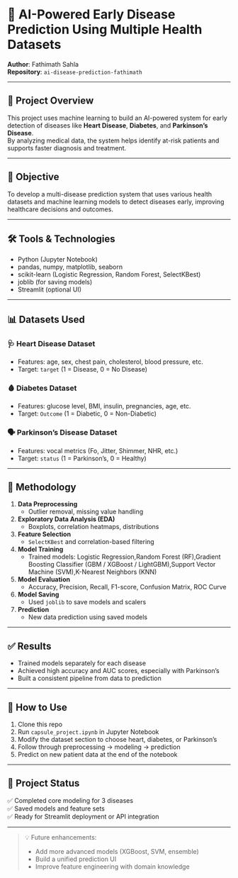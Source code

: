 # 🧠 AI-Powered Early Disease Prediction Using Multiple Health Datasets

**Author**: Fathimath Sahla  
**Repository**: `ai-disease-prediction-fathimath`

---

## 📌 Project Overview

This project uses machine learning to build an AI-powered system for early detection of diseases like **Heart Disease**, **Diabetes**, and **Parkinson’s Disease**.  
By analyzing medical data, the system helps identify at-risk patients and supports faster diagnosis and treatment.

---

## 🎯 Objective

To develop a multi-disease prediction system that uses various health datasets and machine learning models to detect diseases early, improving healthcare decisions and outcomes.

---

## 🛠️ Tools & Technologies

- Python (Jupyter Notebook)
- pandas, numpy, matplotlib, seaborn
- scikit-learn (Logistic Regression, Random Forest, SelectKBest)
- joblib (for saving models)
- Streamlit (optional UI)

---

## 📊 Datasets Used

### 🩺 Heart Disease Dataset
- Features: age, sex, chest pain, cholesterol, blood pressure, etc.
- Target: `target` (1 = Disease, 0 = No Disease)

### 🩸 Diabetes Dataset
- Features: glucose level, BMI, insulin, pregnancies, age, etc.
- Target: `Outcome` (1 = Diabetic, 0 = Non-Diabetic)

### 🗣️ Parkinson’s Disease Dataset
- Features: vocal metrics (Fo, Jitter, Shimmer, NHR, etc.)
- Target: `status` (1 = Parkinson’s, 0 = Healthy)

---

## 🔁 Methodology

1. **Data Preprocessing**
   - Outlier removal, missing value handling
2. **Exploratory Data Analysis (EDA)**
   - Boxplots, correlation heatmaps, distributions
3. **Feature Selection**
   - `SelectKBest` and correlation-based filtering
4. **Model Training**
   - Trained models: Logistic Regression,Random Forest (RF),Gradient Boosting Classifier (GBM / XGBoost / LightGBM),Support Vector Machine (SVM),K-Nearest Neighbors (KNN)
5. **Model Evaluation**
   - Accuracy, Precision, Recall, F1-score, Confusion Matrix, ROC Curve
6. **Model Saving**
   - Used `joblib` to save models and scalers
7. **Prediction**
   - New data prediction using saved models

---

## ✅ Results

- Trained models separately for each disease
- Achieved high accuracy and AUC scores, especially with Parkinson’s
- Built a consistent pipeline from data to prediction

---

## 🚀 How to Use

1. Clone this repo  
2. Run `capsule_project.ipynb` in Jupyter Notebook  
3. Modify the dataset section to choose heart, diabetes, or Parkinson’s  
4. Follow through preprocessing → modeling → prediction  
5. Predict on new patient data at the end of the notebook

---

## 📌 Project Status

✅ Completed core modeling for 3 diseases  
✅ Saved models and feature sets  
✅ Ready for Streamlit deployment or API integration

---

> 💡 Future enhancements:
> - Add more advanced models (XGBoost, SVM, ensemble)
> - Build a unified prediction UI
> - Improve feature engineering with domain knowledge
